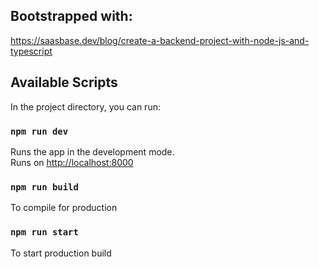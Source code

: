 ## Bootstrapped with:

https://saasbase.dev/blog/create-a-backend-project-with-node-js-and-typescript

## Available Scripts

In the project directory, you can run:

### `npm run dev`

Runs the app in the development mode.\
Runs on [http://localhost:8000](http://localhost:8000)

### `npm run build`

To compile for production

### `npm run start`

To start production build
